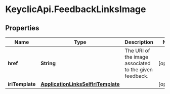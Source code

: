 # KeyclicApi.FeedbackLinksImage

## Properties
Name | Type | Description | Notes
------------ | ------------- | ------------- | -------------
**href** | **String** | The URI of the image associated to the given feedback. | [optional] 
**iriTemplate** | [**ApplicationLinksSelfIriTemplate**](ApplicationLinksSelfIriTemplate.md) |  | [optional] 


